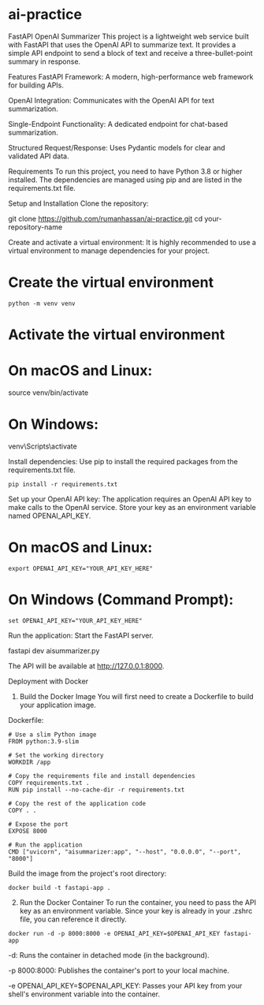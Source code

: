 # ai-practice
FastAPI OpenAI Summarizer
This project is a lightweight web service built with FastAPI that uses the OpenAI API to summarize text. It provides a simple API endpoint to send a block of text and receive a three-bullet-point summary in response.

Features
FastAPI Framework: A modern, high-performance web framework for building APIs.

OpenAI Integration: Communicates with the OpenAI API for text summarization.

Single-Endpoint Functionality: A dedicated endpoint for chat-based summarization.

Structured Request/Response: Uses Pydantic models for clear and validated API data.

Requirements
To run this project, you need to have Python 3.8 or higher installed. The dependencies are managed using pip and are listed in the requirements.txt file.

Setup and Installation
Clone the repository:

git clone https://github.com/rumanhassan/ai-practice.git
cd your-repository-name

Create and activate a virtual environment:
It is highly recommended to use a virtual environment to manage dependencies for your project.

# Create the virtual environment
`python -m venv venv`

# Activate the virtual environment
# On macOS and Linux:
source venv/bin/activate
# On Windows:
venv\Scripts\activate

Install dependencies:
Use pip to install the required packages from the requirements.txt file.

`pip install -r requirements.txt`

Set up your OpenAI API key:
The application requires an OpenAI API key to make calls to the OpenAI service. Store your key as an environment variable named OPENAI_API_KEY.

# On macOS and Linux:
`export OPENAI_API_KEY="YOUR_API_KEY_HERE"`

# On Windows (Command Prompt):
`set OPENAI_API_KEY="YOUR_API_KEY_HERE"`

Run the application:
Start the FastAPI server.

fastapi dev aisummarizer.py

The API will be available at http://127.0.0.1:8000.

Deployment with Docker

1. Build the Docker Image
You will first need to create a Dockerfile to build your application image.

Dockerfile:
```
# Use a slim Python image
FROM python:3.9-slim

# Set the working directory
WORKDIR /app

# Copy the requirements file and install dependencies
COPY requirements.txt .
RUN pip install --no-cache-dir -r requirements.txt

# Copy the rest of the application code
COPY . .

# Expose the port
EXPOSE 8000

# Run the application
CMD ["uvicorn", "aisummarizer:app", "--host", "0.0.0.0", "--port", "8000"]
```

Build the image from the project's root directory:

`docker build -t fastapi-app .`


2. Run the Docker Container
To run the container, you need to pass the API key as an environment variable. Since your key is already in your .zshrc file, you can reference it directly.

`docker run -d -p 8000:8000 -e OPENAI_API_KEY=$OPENAI_API_KEY fastapi-app`


-d: Runs the container in detached mode (in the background).

-p 8000:8000: Publishes the container's port to your local machine.

-e OPENAI_API_KEY=$OPENAI_API_KEY: Passes your API key from your shell's environment variable into the container.